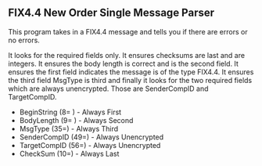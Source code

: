 FIX4.4 New Order Single Message Parser
--------------------------------------

This program takes in a FIX4.4 message
and tells you if there are errors or no errors.

It looks for the required fields only. It ensures
checksums are last and are integers. It ensures
the body length is correct and is the second field.
It ensures the first field indicates the message
is of the type FIX4.4. It ensures the third field 
MsgType is third and finally it looks for the two
required fields which are always unencrypted.
Those are SenderCompID and TargetCompID.

* BeginString  (8= ) - Always First
* BodyLength   (9= ) - Always Second
* MsgType      (35=) - Always Third
* SenderCompID (49=) - Always Unencrypted
* TargetCompID (56=) - Always Unencrypted
* CheckSum     (10=) - Always Last
